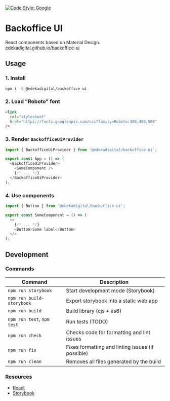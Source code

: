 [![Code Style: Google](https://img.shields.io/badge/code%20style-google-blueviolet.svg)](https://github.com/google/gts)

# Backoffice UI

React components based on Material Design. [edekadigital.github.io/backoffice-ui](https://edekadigital.github.io/backoffice-ui/)

## Usage

### 1. Install

```bash
npm i -S @edekadigital/backoffice-ui
```

### 2. Load "Roboto" font

```html
<link
  rel="stylesheet"
  href="https://fonts.googleapis.com/css?family=Roboto:300,400,500"
/>
```

### 3. Render `BackofficeUiProvider`

```js
import { BackofficeUiProvider } from '@edekadigital/backoffice-ui';

export const App = () => (
  <BackofficeUiProvider>
    <SomeComponent />
    {/* ... */}
  </BackofficeUiProvider>
);
```

### 4. Use components

```js
import { Button } from '@edekadigital/backoffice-ui';

export const SomeComponent = () => (
  <>
    {/* ... */}
    <Button>Some label</Button>
  </>
);
```

## Development

### Commands

| Command                    | Description                                       |
| -------------------------- | ------------------------------------------------- |
| `npm run storybook`        | Start development mode (Storybook)                |
| `npm run build-storybook`  | Export storybook into a static web app            |
| `npm run build`            | Build library (cjs + es6)                         |
| `npm run test`, `npm test` | Run tests (TODO)                                  |
| `npm run check`            | Checks code for formatting and lint issues        |
| `npm run fix`              | Fixes formatting and linting issues (if possible) |
| `npm run clean`            | Removes all files generated by the build          |

### Resources

- [React](https://reactjs.org/)
- [Storybook](https://storybook.js.org/)
